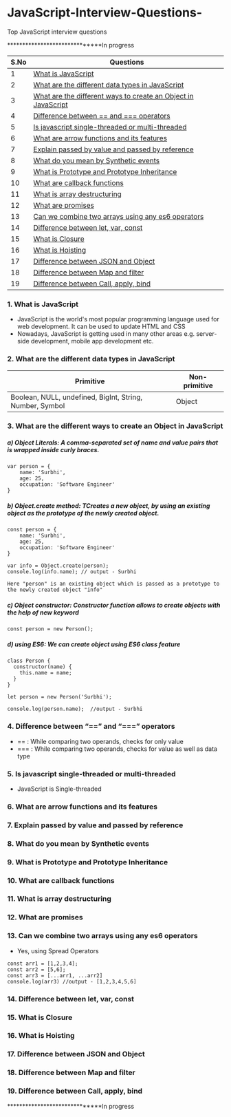 # JavaScript-Interview-Questions-
Top JavaScript interview questions

******************************In progress


| S.No  | Questions |
| ------------- | ------------- |
| 1  | [What is JavaScript](#1-what-is-javascript)
| 2  | [What are the different data types in JavaScript](#2-what-are-the-different-data-types-in-javascript)  |
| 3  | [What are the different ways to create an Object in JavaScript](#3-what-are-the-different-ways-to-create-an-object-in-javascript)  |
| 4  | [Difference between == and === operators](#4-difference-between--and--operators)  |
| 5  | [Is javascript single-threaded or multi-threaded](#5-is-javascript-single-threaded-or-multi-threaded)  |
| 6  | [What are arrow functions and its features](#6-what-are-arrow-functions-and-its-features)  |
| 7  | [Explain passed by value and passed by reference](#7-explain-passed-by-value-and-passed-by-reference)  |
| 8  | [What do you mean by Synthetic events](#8-what-do-you-mean-by-synthetic-events)  |
| 9  | [What is Prototype and Prototype Inheritance](#9-what-is-prototype-and-prototype-inheritance)  |
| 10 | [What are callback functions](#10-what-are-callback-functions)  |
| 11 | [What is array destructuring](#11-what-is-array-destructuring)  |
| 12 | [What are promises](#12-what-are-promises)  |
| 13 | [Can we combine two arrays using any es6 operators](#13-can-we-combine-two-arrays-using-any-es6-operators)  |
| 14 | [Difference between let, var, const](#14-difference-between-let-var-const)  |
| 15 | [What is Closure](#15-what-is-closure)  |
| 16 | [What is Hoisting](#16-what-is-hoisting)  |
| 17 | [Difference between JSON and Object](#17-difference-between-json-and-object)  |
| 18 | [Difference between Map and filter](#18-difference-between-map-and-filter)  |
| 19 | [Difference between Call, apply, bind](#19-difference-between-call-apply-bind)  |

### 1. What is JavaScript
* JavaScript is the world's most popular programming language used for web development. It can be used to update HTML and CSS
* Nowadays, JavaScript is getting used in many other areas e.g. server-side development, mobile app development etc.

### 2. What are the different data types in JavaScript
| Primitive   |Non-primitive |
| ------------- | ------------- |
| Boolean, NULL, undefined, BigInt, String, Number, Symbol  | Object | 

### 3. What are the different ways to create an Object in JavaScript

##### a) Object Literals: A comma-separated set of name and value pairs that is wrapped inside curly braces.

```
var person = {
    name: 'Surbhi',
    age: 25,
    occupation: 'Software Engineer'
}
```
##### b) Object.create method: TCreates a new object, by using an existing object as the prototype of the newly created object.

```
const person = {
    name: 'Surbhi',
    age: 25,
    occupation: 'Software Engineer'
}

var info = Object.create(person);
console.log(info.name); // output - Surbhi

Here "person" is an existing object which is passed as a prototype to the newly created object "info"
```

##### c) Object constructor: Constructor function allows to create objects with the help of new keyword

```
const person = new Person();
```

##### d) using ES6: We can create object using ES6 class feature

```
class Person {
  constructor(name) {
    this.name = name;
  }
}
  
let person = new Person('Surbhi');
  
console.log(person.name);  //output - Surbhi
```

### 4. Difference between “==” and “===” operators
* == : While comparing two operands, checks for only value
* === : While comparing two operands, checks for value as well as data type

### 5. Is javascript single-threaded or multi-threaded
* JavaScript is Single-threaded

### 6. What are arrow functions and its features


### 7. Explain passed by value and passed by reference

### 8. What do you mean by Synthetic events

### 9. What is Prototype and Prototype Inheritance

### 10. What are callback functions

### 11. What is array destructuring

### 12. What are promises

### 13. Can we combine two arrays using any es6 operators
* Yes, using Spread Operators
```
const arr1 = [1,2,3,4];
const arr2 = [5,6];
const arr3 = [...arr1, ...arr2]
console.log(arr3) //output - [1,2,3,4,5,6]
```

### 14. Difference between let, var, const

### 15. What is Closure

### 16. What is Hoisting

### 17. Difference between JSON and Object

### 18. Difference between Map and filter

### 19. Difference between Call, apply, bind

******************************In progress



